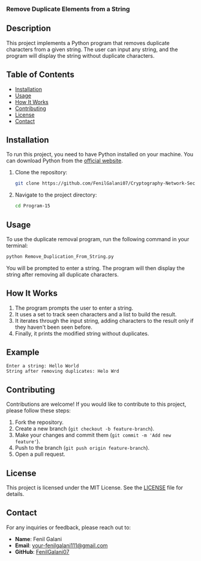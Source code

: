 ### Remove Duplicate Elements from a String

## Description

This project implements a Python program that removes duplicate characters from a given string. The user can input any string, and the program will display the string without duplicate characters.

## Table of Contents

- [Installation](#installation)
- [Usage](#usage)
- [How It Works](#how-it-works)
- [Contributing](#contributing)
- [License](#license)
- [Contact](#contact)

## Installation

To run this project, you need to have Python installed on your machine. You can download Python from the [official website](https://www.python.org/downloads/).

1. Clone the repository:

   ```bash
   git clone https://github.com/FenilGalani07/Cryptography-Network-Security.git
   ```

2. Navigate to the project directory:

   ```bash
   cd Program-15
   ```

## Usage

To use the duplicate removal program, run the following command in your terminal:

```bash
python Remove_Duplication_From_String.py
```

You will be prompted to enter a string. The program will then display the string after removing all duplicate characters.

## How It Works

1. The program prompts the user to enter a string.
2. It uses a set to track seen characters and a list to build the result.
3. It iterates through the input string, adding characters to the result only if they haven't been seen before.
4. Finally, it prints the modified string without duplicates.

## Example

```
Enter a string: Hello World
String after removing duplicates: Helo Wrd
```

## Contributing

Contributions are welcome! If you would like to contribute to this project, please follow these steps:

1. Fork the repository.
2. Create a new branch (`git checkout -b feature-branch`).
3. Make your changes and commit them (`git commit -m 'Add new feature'`).
4. Push to the branch (`git push origin feature-branch`).
5. Open a pull request.

## License

This project is licensed under the MIT License. See the [LICENSE](LICENSE) file for details.

## Contact

For any inquiries or feedback, please reach out to:

- **Name**: Fenil Galani
- **Email**: [your-fenilgalani111@gmail.com](mailto:your-fenilgalani111@gmail.com)
- **GitHub**: [FenilGalani07](https://github.com/FenilGalani07)

